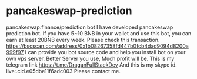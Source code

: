 # pancakeswap-prediction
pancakeswap.finance/prediction bot
I have developed pancakeswap prediction bot.
If you have 5~10 BNB in your wallet and use this bot, you can earn at least 20BNB every week.
Please check this transaction.
https://bscscan.com/address/0x1b08267358fd447b0fcb4dad9094d8200a999f97
I can provide you bot source code and help you install bot on your own vps server.
Better Server you use, Much profit will be.
This is my telegram link
https://t.me/DraganFullStackDev
And this is my skype id.
live:.cid.e05dbe11f6adc003
Please contact me.

